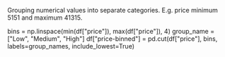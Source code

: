Grouping numerical values into separate categories.
E.g. price minimum 5151 and maximum 41315.

bins = np.linspace(min(df["price"]), max(df["price"]), 4)
group_name = ["Low", "Medium", "High"]
df["price-binned"] = pd.cut(df["price"], bins, labels=group_names, include_lowest=True)